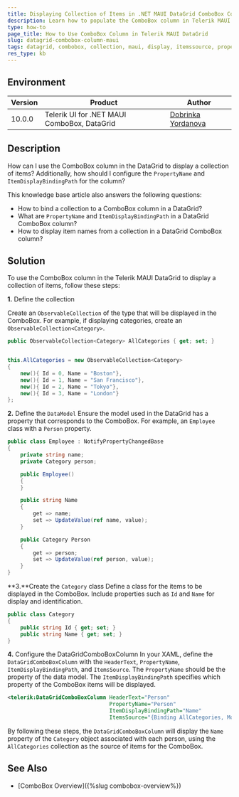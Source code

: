 ```yaml
---
title: Displaying Collection of Items in .NET MAUI DataGrid ComboBox Column
description: Learn how to populate the ComboBox column in Telerik MAUI DataGrid with a collection and configure the display settings.
type: how-to
page_title: How to Use ComboBox Column in Telerik MAUI DataGrid
slug: datagrid-combobox-column-maui
tags: datagrid, combobox, collection, maui, display, itemssource, propertyname, itemdisplaybindingpath
res_type: kb
---
```


## Environment

| Version | Product | Author | 
| --- | --- | ---- | 
| 10.0.0 | Telerik UI for .NET MAUI ComboBox, DataGrid | [Dobrinka Yordanova](https://www.telerik.com/blogs/author/dobrinka-yordanova) | 

## Description

How can I use the ComboBox column in the DataGrid to display a collection of items? Additionally, how should I configure the `PropertyName` and `ItemDisplayBindingPath` for the column?

This knowledge base article also answers the following questions:
- How to bind a collection to a ComboBox column in a DataGrid?
- What are `PropertyName` and `ItemDisplayBindingPath` in a DataGrid ComboBox column?
- How to display item names from a collection in a DataGrid ComboBox column?

## Solution

To use the ComboBox column in the Telerik MAUI DataGrid to display a collection of items, follow these steps:

**1.** Define  the collection

Create an `ObservableCollection` of the type that will be displayed in the ComboBox. For example, if displaying categories, create an `ObservableCollection<Category>`.

```csharp
public ObservableCollection<Category> AllCategories { get; set; }


this.AllCategories = new ObservableCollection<Category>
{
	new(){ Id = 0, Name = "Boston"},
	new(){ Id = 1, Name = "San Francisco"},
	new(){ Id = 2, Name = "Tokyo"},
	new(){ Id = 3, Name = "London"}
};
```

**2.** Define the `DataModel`
Ensure the model used in the DataGrid has a property that corresponds to the ComboBox. For example, an `Employee` class with a `Person` property.

```csharp
public class Employee : NotifyPropertyChangedBase
{
	private string name;
	private Category person;

	public Employee()
	{
	}

	public string Name
	{
		get => name;
		set => UpdateValue(ref name, value);
	}

	public Category Person
	{
		get => person;
		set => UpdateValue(ref person, value);
	}
}
```

**3.**Create the `Category` class
 Define a class for the items to be displayed in the ComboBox. Include properties such as `Id` and `Name` for display and identification.

```csharp
public class Category
{
    public string Id { get; set; }
    public string Name { get; set; }
}
```

**4.** Configure the DataGridComboBoxColumn
In your XAML, define the `DataGridComboBoxColumn` with the `HeaderText`, `PropertyName`, `ItemDisplayBindingPath`, and `ItemsSource`. The `PropertyName` should be the property of the data model. The `ItemDisplayBindingPath` specifies which property of the ComboBox items will be displayed.

```xml
<telerik:DataGridComboBoxColumn HeaderText="Person"
                                PropertyName="Person"
                                ItemDisplayBindingPath="Name"
                                ItemsSource="{Binding AllCategories, Mode=TwoWay}" />
```

By following these steps, the `DataGridComboBoxColumn` will display the `Name` property of the `Category` object associated with each person, using the `AllCategories` collection as the source of items for the ComboBox.

## See Also

- [ComboBox Overview]({%slug combobox-overview%})
